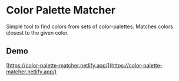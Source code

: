 # Color Palette Matcher

Simple tool to find colors from sets of color-palettes. Matches colors closest to the given color.

## Demo

[https://color-palette-matcher.netlify.app/](https://color-palette-matcher.netlify.app/)
